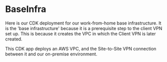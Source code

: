 # BaseInfra

Here is our CDK deployment for our work-from-home base infrastructure. It is the 'base infrastructure' because it is a prerequisite step to the client VPN set up. This is because it creates the VPC in which the Client VPN is later created.

This CDK app deploys an AWS VPC, and the Site-to-Site VPN connection between it and our on-premise environment.
